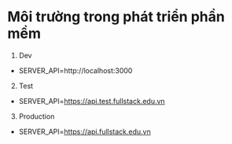 # Môi trường trong phát triển phần mềm

1. Dev

- SERVER_API=http://localhost:3000

2. Test

- SERVER_API=https://api.test.fullstack.edu.vn

3. Production

- SERVER_API=https://api.fullstack.edu.vn
